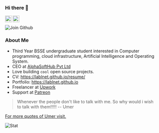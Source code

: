 ### Hi there 👋

<a href="https://twitter.com/lablnet">
  <img align="left" alt="Muhammad Umer Farooq" width="22px" src="https://cdn.jsdelivr.net/npm/simple-icons@v3/icons/twitter.svg" />
</a>

<a href="https://www.linkedin.com/in/lablnet">
  <img align="left" alt="Muhammad Umer Farooq" width="22px" src="https://cdn.jsdelivr.net/npm/simple-icons@v3/icons/linkedin.svg" />
</a>

<br />

![Join Github](https://badges.pufler.dev/years/lablnet)
<br />

###  About Me
- Third Year BSSE undergraduate student interested in Computer programming, cloud infrastructure, Artificial Intelligence and Operating System.
- CEO at <a href="https://alphasofthub.com/" target="_blank">AlphaSoftHub Pvt Ltd</a>
- Love  building `cool` open source projects.
- CV: <a href="https://lablnet.github.io/resume" target="_blank">https://lablnet.github.io/resume/</a>
- Portfolio: <a href="https://lablnet.github.io" target="_blank">https://lablnet.github.io</a>
- Freelancer at <a href="https://www.upwork.com/freelancers/lablnet" target="_blank">Upwork</a>
- Support at <a href="https://www.patreon.com/lablnet" target="_blank">Patreon</a>

> Whenever the people don't like to talk with me. So why would i wish to talk with them!!!!! 
> -- Umer
> 
[For more quotes of Umer visit.](https://lablnet.github.io/quotes)

![Stat](https://github-readme-stats.vercel.app/api/?username=lablnet&theme=shades-of-purple&show_icons=true&count_private=true)
